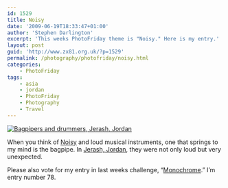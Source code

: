```yaml
---
id: 1529
title: Noisy
date: '2009-06-19T18:33:47+01:00'
author: 'Stephen Darlington'
excerpt: 'This weeks PhotoFriday theme is "Noisy." Here is my entry.'
layout: post
guid: 'http://www.zx81.org.uk/?p=1529'
permalink: /photography/photofriday/noisy.html
categories:
    - PhotoFriday
tags:
    - asia
    - jordan
    - PhotoFriday
    - Photography
    - Travel
---
```


[![Bagpipers and drummers, Jerash, Jordan](https://i0.wp.com/farm6.staticflickr.com/5526/10817726373_46dc4e3fa9.jpg?resize=500%2C333)](http://www.flickr.com/photos/stephendarlington/10817726373/ "Bagpipers and drummers, Jerash, Jordan by stephendarlington, on Flickr")

When you think of [Noisy](http://www.photofriday.com/archives/challenge/000886.php) and loud musical instruments, one that springs to my mind is the bagpipe. In [Jerash, Jordan](http://www.zx81.org.uk/travel/jordan-jerash.html), they were not only loud but very unexpected.

Please also vote for my entry in last weeks challenge, “[Monochrome](http://www.photofriday.com/linkviewer.php?id=884).” I’m entry number 78.